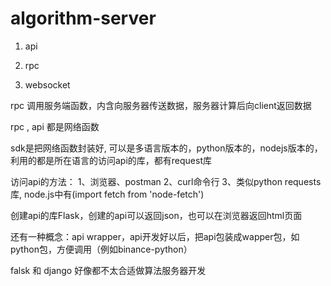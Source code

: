 # algorithm-server

1. api

2. rpc 

3. websocket


rpc 调用服务端函数，内含向服务器传送数据，服务器计算后向client返回数据

rpc , api 都是网络函数

sdk是把网络函数封装好, 可以是多语言版本的，python版本的，nodejs版本的，利用的都是所在语言的访问api的库，都有request库

访问api的方法： 1、浏览器、postman 2、curl命令行 3、类似python requests库, node.js中有(import fetch from 'node-fetch')

创建api的库Flask，创建的api可以返回json，也可以在浏览器返回html页面


还有一种概念：api wrapper，api开发好以后，把api包装成wapper包，如python包，方便调用（例如binance-python）


falsk 和 django  好像都不太合适做算法服务器开发
